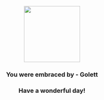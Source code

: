 <p align="center">
    <img src="https://raw.githubusercontent.com/PokeAPI/sprites/master/sprites/pokemon/622.png" width="150" height="150">
</p>
<h3 align="center">You were embraced by - <b>Golett</b></h3>
<h3 align="center">Have a wonderful day!</h3>
